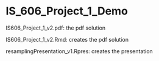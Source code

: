 # IS_606_Project_1_Demo

IS606_Project_1_v2.pdf: the pdf solution

IS606_Project_1_v2.Rmd: creates the pdf solution

resamplingPresentation_v1.Rpres: creates the presentation
